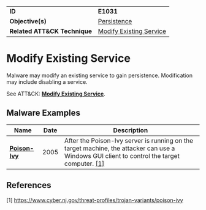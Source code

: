 |||
|---------|------------------------|
|**ID**|**E1031**|
|**Objective(s)**| [Persistence](../persistence)|
|**Related ATT&CK Technique**|[Modify Existing Service](https://attack.mitre.org/techniques/T1031)|


Modify Existing Service
=======================
Malware may modify an existing service to gain persistence. Modification may include disabling a service.

See ATT&CK: [**Modify Existing Service**](https://attack.mitre.org/techniques/T1031).

Malware Examples
----------------
|Name|Date|Description|
|-----------------------------|--------|-----------------------------|
|[**Poison-Ivy**](../xample-malware/poison-ivy.md)|2005|After the Poison-Ivy server is running on the target machine, the attacker can use a Windows GUI client to control the target computer. [[1]](#1)|

References
----------
<a name="1">[1]</a> https://www.cyber.nj.gov/threat-profiles/trojan-variants/poison-ivy
